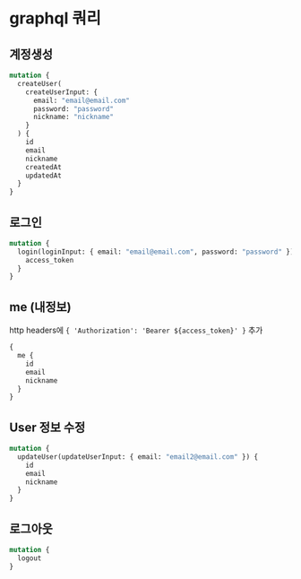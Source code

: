 # graphql 쿼리

## 계정생성

```graphql
mutation {
  createUser(
    createUserInput: {
      email: "email@email.com"
      password: "password"
      nickname: "nickname"
    }
  ) {
    id
    email
    nickname
    createdAt
    updatedAt
  }
}
```

## 로그인

```graphql
mutation {
  login(loginInput: { email: "email@email.com", password: "password" }) {
    access_token
  }
}
```

## me (내정보)

http headers에 `{ 'Authorization': 'Bearer ${access_token}' }` 추가

```graphql
{
  me {
    id
    email
    nickname
  }
}
```

## User 정보 수정

```graphql
mutation {
  updateUser(updateUserInput: { email: "email2@email.com" }) {
    id
    email
    nickname
  }
}
```

## 로그아웃

```graphql
mutation {
  logout
}
```
